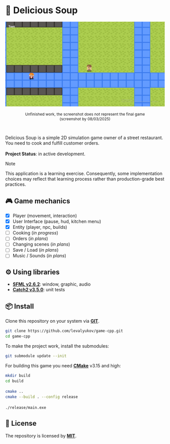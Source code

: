 ﻿# 🍲 Delicious Soup

![screenshot](assets/preview.png)
<p align="center" style="font-size:12px">Unfinished work, the screenshot does not represent the final game <br> (screenshot by 08/03/2025)</p>
<br>

Delicious Soup is a simple 2D simulation game owner of a street restaurant. You need to cook and fulfill customer orders.
\
\
**Project Status**: in active development.

> [!NOTE]  
> This application is a learning exercise. Consequently, some implementation choices may reflect that learning process rather than production-grade best practices.

## 🎮 Game mechanics

- [X] Player (movement, interaction)
- [X] User Interface (pause, hud, kitchen menu)
- [X] Entity (player, npc, builds)
- [ ] Cooking (*in progress*)
- [ ] Orders (*in plans*)
- [ ] Changing scenes (*in plans*)
- [ ] Save / Load (*in plans*)
- [ ] Music / Sounds (*in plans*)

## ⚙️ Using libraries

- **[SFML v2.6.2](https://github.com/SFML/SFML/tree/2.6.2)**: window, graphic, audio
- **[Catch2 v3.5.0](https://github.com/catchorg/Catch2/tree/v3.5.0)**: unit tests

## 📦 Install

Clone this repository on your system via **[GIT](https://git-scm.com/downloads)**.

```bash
git clone https://github.com/levalyukov/game-cpp.git
cd game-cpp
```

To make the project work, install the submodules:

```bash
git submodule update --init
```

For building this game you need **[CMake](https://cmake.org/download/)** v3.15 and high:

```bash
mkdir build
cd build

cmake ..
cmake --build . --config release

./release/main.exe
```

## 📜 License

The repository is licensed by **[MIT](license)**.